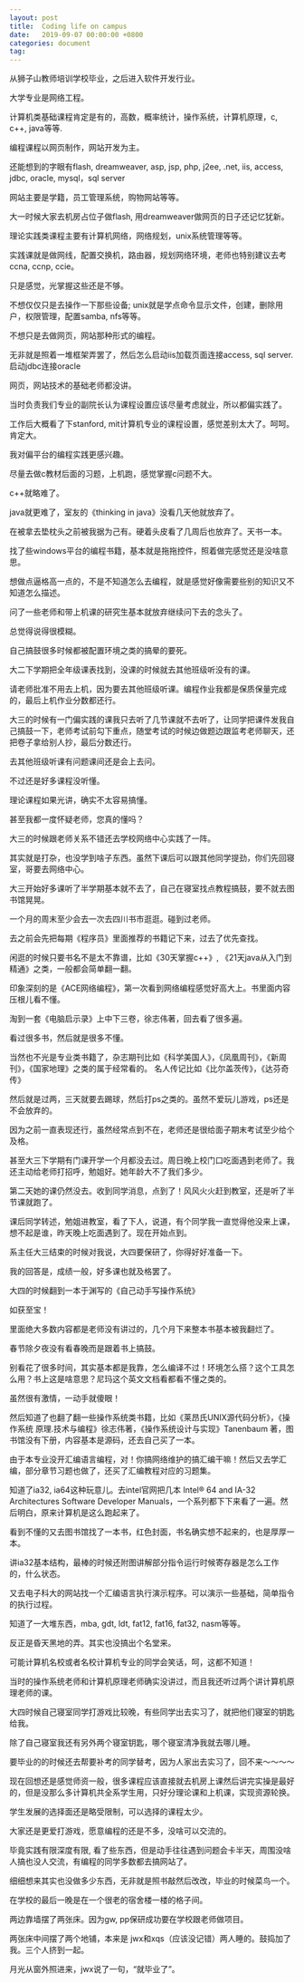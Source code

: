 ```yaml
---
layout: post
title:  Coding life on campus
date:   2019-09-07 00:00:00 +0800
categories: document
tag: 
---
```


 从狮子山教师培训学校毕业，之后进入软件开发行业。

 大学专业是网络工程。

 计算机类基础课程肯定是有的，高数，概率统计，操作系统，计算机原理，c, c++, java等等. 
 

 编程课程以网页制作，网站开发为主。

 还能想到的字眼有flash, dreamweaver, asp, jsp, php, j2ee, .net, iis, access, jdbc, oracle, mysql，sql server

 网站主要是学籍，员工管理系统，购物网站等等。

 大一时候大家去机房占位子做flash, 用dreamweaver做网页的日子还记忆犹新。

 理论实践类课程主要有计算机网络，网络规划，unix系统管理等等。

 实践课就是做网线，配置交换机，路由器，规划网络环境，老师也特别建议去考ccna, ccnp, ccie。

 只是感觉，光掌握这些还是不够。

 不想仅仅只是去操作一下那些设备; unix就是学点命令显示文件，创建，删除用户，权限管理，配置samba, nfs等等。

 不想只是去做网页，网站那种形式的编程。

 无非就是照着一堆框架弄罢了，然后怎么启动iis加载页面连接access, sql server. 启动jdbc连接oracle

 网页，网站技术的基础老师都没讲。


 当时负责我们专业的副院长认为课程设置应该尽量考虑就业，所以都偏实践了。

 工作后大概看了下stanford, mit计算机专业的课程设置，感觉差别太大了。呵呵。肯定大。


 我对偏平台的编程实践更感兴趣。

 尽量去做c教材后面的习题，上机跑，感觉掌握c问题不大。

 c++就略难了。

 java就更难了，室友的《thinking in java》没看几天他就放弃了。

 在被拿去垫枕头之前被我据为己有。硬着头皮看了几周后也放弃了。天书一本。

 找了些windows平台的编程书籍，基本就是拖拖控件，照着做完感觉还是没啥意思。

 想做点逼格高一点的，不是不知道怎么去编程，就是感觉好像需要些别的知识又不知道怎么描述。

问了一些老师和带上机课的研究生基本就放弃继续问下去的念头了。

总觉得说得很模糊。

 自己搞鼓很多时候都被配置环境之类的搞晕的要死。

大二下学期把全年级课表找到，没课的时候就去其他班级听没有的课。

请老师批准不用去上机，因为要去其他班级听课。编程作业我都是保质保量完成的，最后上机作业分数都还行。

大三的时候有一门偏实践的课我只去听了几节课就不去听了，让同学把课件发我自己搞鼓一下，老师考试前勾下重点，随堂考试的时候边做题边跟监考老师聊天，还把卷子拿给别人抄，最后分数还行。

去其他班级听课有问题课间还是会上去问。

不过还是好多课程没听懂。

理论课程如果光讲，确实不太容易搞懂。

甚至我都一度怀疑老师，您真的懂吗？

大三的时候跟老师关系不错还去学校网络中心实践了一阵。

其实就是打杂，也没学到啥子东西。虽然下课后可以跟其他同学提劲，你们先回寝室，哥要去网络中心。

大三开始好多课听了半学期基本就不去了，自己在寝室找点教程搞鼓，要不就去图书馆晃晃。


一个月的周末至少会去一次去四川书市逛逛。碰到过老师。

去之前会先把每期《程序员》里面推荐的书籍记下来，过去了优先查找。

闲逛的时候只要书名不是太不靠谱，比如《30天掌握c++》, 《21天java从入门到精通》之类，一般都会简单翻一翻。

印象深刻的是《ACE网络编程》，第一次看到网络编程感觉好高大上。书里面内容压根儿看不懂。

淘到一套《电脑启示录》上中下三卷，徐志伟著，回去看了很多遍。

看过很多书，然后就是很多不懂。

当然也不光是专业类书籍了，杂志期刊比如《科学美国人》，《凤凰周刊》，《新周刊》，《国家地理》之类的属于经常看的。
名人传记比如《比尔盖茨传》，《达芬奇传》

然后就是过两，三天就要去踢球，然后打ps之类的。虽然不爱玩儿游戏，ps还是不会放弃的。

因为之前一直表现还行，虽然经常点到不在，老师还是很给面子期末考试至少给个及格。

甚至大三下学期有门课开学一个月都没去过。周日晚上校门口吃面遇到老师了。我还主动给老师打招呼，勉姐好。她年龄大不了我们多少。

第二天她的课仍然没去。收到同学消息，点到了！风风火火赶到教室，还是听了半节课就跑了。

课后同学转述，勉姐进教室，看了下人，说道，有个同学我一直觉得他没来上课，想不起是谁，昨天晚上吃面遇到了。现在开始点到。

系主任大三结束的时候对我说，大四要保研了，你得好好准备一下。

我的回答是，成绩一般，好多课也就及格罢了。

大四的时候翻到一本于渊写的《自己动手写操作系统》

如获至宝！

里面绝大多数内容都是老师没有讲过的，几个月下来整本书基本被我翻烂了。

春节除夕夜没有看春晚而是跟着书上搞鼓。

别看花了很多时间，其实基本都是我靠，怎么编译不过！环境怎么搭？这个工具怎么用？书上这是啥意思？尼玛这个英文文档看都看不懂之类的。

虽然很有激情，一动手就傻眼！

然后知道了也翻了翻一些操作系统类书籍，比如《莱昂氏UNIX源代码分析》，《操作系统 原理.技术与编程》徐志伟著，《操作系统设计与实现》Tanenbaum 著，图书馆没有下册，内容基本是源码，还去自己买了一本。

由于本专业没开汇编语言编程，对！你搞网络维护的搞汇编干嘛！然后又去学汇编，部分章节习题也做了，还买了汇编教程对应的习题集。

知道了ia32, ia64这种玩意儿。去intel官网把几本 Intel® 64 and IA-32 Architectures Software Developer Manuals，一个系列都下下来看了一遍。然后明白，原来计算机是这么跑起来了。

看到不懂的又去图书馆找了一本书，红色封面，书名确实想不起来的，也是厚厚一本。

讲ia32基本结构，最棒的时候还附图讲解部分指令运行时候寄存器是怎么工作的，什么状态。

又去电子科大的网站找一个汇编语言执行演示程序。可以演示一些基础，简单指令的执行过程。

知道了一大堆东西，mba, gdt, ldt, fat12, fat16, fat32, nasm等等。

反正是昏天黑地的弄。其实也没搞出个名堂来。

可能计算机名校或者名校计算机专业的同学会笑话，呵，这都不知道！

当时的操作系统老师和计算机原理老师确实没讲过，而且我还听过两个讲计算机原理老师的课。

大四时候自己寝室同学打游戏比较晚，有些同学出去实习了，就把他们寝室的钥匙给我。

除了自己寝室我还有另外两个寝室钥匙，哪个寝室清净我就去哪儿睡。

要毕业的的时候还去帮要补考的同学替考，因为人家出去实习了，回不来～～～～

现在回想还是感觉师资一般，很多课程应该直接就去机房上课然后讲完实操是最好的，但是没那么多计算机共全系学生用，只好分理论课和上机课，实现资源轮换。

学生发展的选择面还是略受限制，可以选择的课程太少。

大家还是更爱打游戏，愿意编程的还是不多，没啥可以交流的。

毕竟实践有限深度有限, 看了些东西，但是动手往往遇到问题会卡半天，周围没啥人搞也没人交流，有编程的同学多数都去搞网站了。

细细想来其实也没做多少东西，无非就是照书敲然后改改，毕业的时候菜鸟一个。

在学校的最后一晚是在一个很老的宿舍楼一楼的格子间。

两边靠墙摆了两张床。因为gw, pp保研成功要在学校跟老师做项目。

两张床中间摆了两个地铺，本来是 jwx和xqs（应该没记错）两人睡的。鼓捣加了我。三个人挤到一起。

月光从窗外照进来，jwx说了一句，“就毕业了”。
